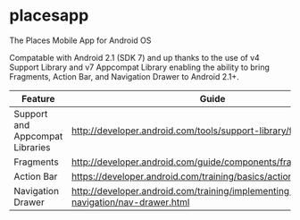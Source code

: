 placesapp
=========

The Places Mobile App for Android OS

Compatable with Android 2.1 (SDK 7) and up thanks to the use of v4 Support Library and v7 Appcompat Library enabling the ability to bring Fragments, Action Bar, and Navigation Drawer to Android 2.1+.


Feature | Guide
--------|--------
Support and Appcompat Libraries | http://developer.android.com/tools/support-library/features.html
Fragments | http://developer.android.com/guide/components/fragments.html
Action Bar | https://developer.android.com/training/basics/actionbar/index.html
Navigation Drawer| http://developer.android.com/training/implementing-navigation/nav-drawer.html
